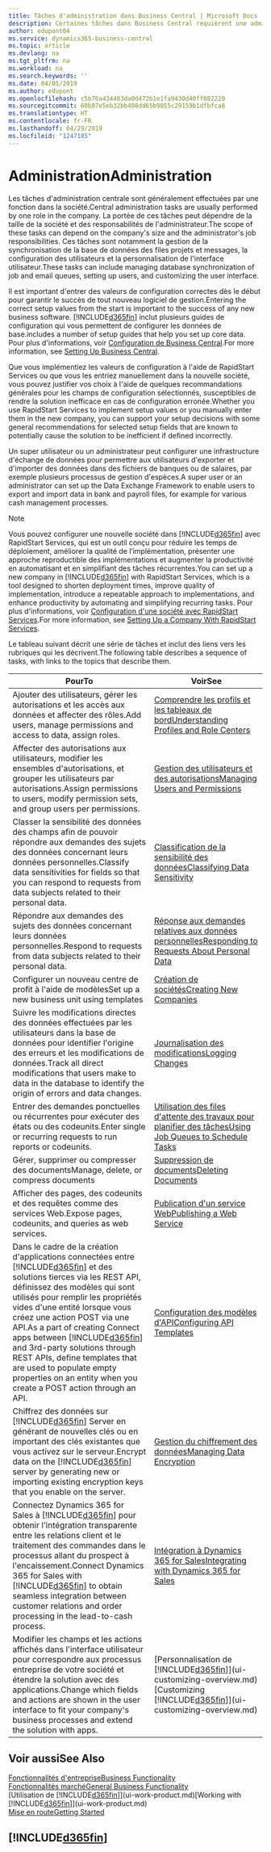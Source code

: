 ```yaml
---
title: Tâches d'administration dans Business Central | Microsoft Docs
description: Certaines tâches dans Business Central requièrent une administration centrale et une configuration. Découvrez quelles sont ces tâches et ce que vous devez faire.
author: edupont04
ms.service: dynamics365-business-central
ms.topic: article
ms.devlang: na
ms.tgt_pltfrm: na
ms.workload: na
ms.search.keywords: ''
ms.date: 04/01/2019
ms.author: edupont
ms.openlocfilehash: c5b76a434403da0d472b1e1fa9430d40ff082220
ms.sourcegitcommit: 60b87e5eb32bb408dd65b9855c29159b1dfbfca8
ms.translationtype: HT
ms.contentlocale: fr-FR
ms.lasthandoff: 04/29/2019
ms.locfileid: "1247185"
---
```

# <a name="administration"></a><span data-ttu-id="1249f-104">Administration</span><span class="sxs-lookup"><span data-stu-id="1249f-104">Administration</span></span>
<span data-ttu-id="1249f-105">Les tâches d'administration centrale sont généralement effectuées par une fonction dans la société.</span><span class="sxs-lookup"><span data-stu-id="1249f-105">Central administration tasks are usually performed by one role in the company.</span></span> <span data-ttu-id="1249f-106">La portée de ces tâches peut dépendre de la taille de la société et des responsabilités de l'administrateur.</span><span class="sxs-lookup"><span data-stu-id="1249f-106">The scope of these tasks can depend on the company's size and the administrator's job responsibilities.</span></span> <span data-ttu-id="1249f-107">Ces tâches sont notamment la gestion de la synchronisation de la base de données des files projets et messages, la configuration des utilisateurs et la personnalisation de l'interface utilisateur.</span><span class="sxs-lookup"><span data-stu-id="1249f-107">These tasks can include managing database synchronization of job and email queues, setting up users, and customizing the user interface.</span></span>  

<span data-ttu-id="1249f-108">Il est important d'entrer des valeurs de configuration correctes dès le début pour garantir le succès de tout nouveau logiciel de gestion.</span><span class="sxs-lookup"><span data-stu-id="1249f-108">Entering the correct setup values from the start is important to the success of any new business software.</span></span> [!INCLUDE[d365fin](includes/d365fin_md.md)] <span data-ttu-id="1249f-109">inclut plusieurs guides de configuration qui vous permettent de configurer les données de base.</span><span class="sxs-lookup"><span data-stu-id="1249f-109">includes a number of setup guides that help you set up core data.</span></span> <span data-ttu-id="1249f-110">Pour plus d'informations, voir [Configuration de Business Central](setup.md).</span><span class="sxs-lookup"><span data-stu-id="1249f-110">For more information, see [Setting Up Business Central](setup.md).</span></span>

<span data-ttu-id="1249f-111">Que vous implémentiez les valeurs de configuration à l'aide de RapidStart Services ou que vous les entriez manuellement dans la nouvelle société, vous pouvez justifier vos choix à l'aide de quelques recommandations générales pour les champs de configuration sélectionnés, susceptibles de rendre la solution inefficace en cas de configuration erronée.</span><span class="sxs-lookup"><span data-stu-id="1249f-111">Whether you use RapidStart Services to implement setup values or you manually enter them in the new company, you can support your setup decisions with some general recommendations for selected setup fields that are known to potentially cause the solution to be inefficient if defined incorrectly.</span></span>  

<span data-ttu-id="1249f-112">Un super utilisateur ou un administrateur peut configurer une infrastructure d'échange de données pour permettre aux utilisateurs d'exporter et d'importer des données dans des fichiers de banques ou de salaires, par exemple plusieurs processus de gestion d'espèces.</span><span class="sxs-lookup"><span data-stu-id="1249f-112">A super user or an administrator can set up the Data Exchange Framework to enable users to export and import data in bank and payroll files, for example for various cash management processes.</span></span>

> [!NOTE]
> <span data-ttu-id="1249f-113">Vous pouvez configurer une nouvelle société dans [!INCLUDE[d365fin](includes/d365fin_md.md)] avec RapidStart Services, qui est un outil conçu pour réduire les temps de déploiement, améliorer la qualité de l’implémentation, présenter une approche reproductible des implémentations et augmenter la productivité en automatisant et en simplifiant des tâches récurrentes.</span><span class="sxs-lookup"><span data-stu-id="1249f-113">You can set up a new company in [!INCLUDE[d365fin](includes/d365fin_md.md)] with RapidStart Services, which is a tool designed to shorten deployment times, improve quality of implementation, introduce a repeatable approach to implementations, and enhance productivity by automating and simplifying recurring tasks.</span></span> <span data-ttu-id="1249f-114">Pour plus d'informations, voir [Configuration d'une société avec RapidStart Services](admin-set-up-a-company-with-rapidstart.md).</span><span class="sxs-lookup"><span data-stu-id="1249f-114">For more information, see [Setting Up a Company With RapidStart Services](admin-set-up-a-company-with-rapidstart.md).</span></span>

<span data-ttu-id="1249f-115">Le tableau suivant décrit une série de tâches et inclut des liens vers les rubriques qui les décrivent.</span><span class="sxs-lookup"><span data-stu-id="1249f-115">The following table describes a sequence of tasks, with links to the topics that describe them.</span></span>   

|<span data-ttu-id="1249f-116">**Pour**</span><span class="sxs-lookup"><span data-stu-id="1249f-116">**To**</span></span>|<span data-ttu-id="1249f-117">**Voir**</span><span class="sxs-lookup"><span data-stu-id="1249f-117">**See**</span></span>|  
|------------|-------------|  
|<span data-ttu-id="1249f-118">Ajouter des utilisateurs, gérer les autorisations et les accès aux données et affecter des rôles.</span><span class="sxs-lookup"><span data-stu-id="1249f-118">Add users, manage permissions and access to data, assign roles.</span></span>|[<span data-ttu-id="1249f-119">Comprendre les profils et les tableaux de bord</span><span class="sxs-lookup"><span data-stu-id="1249f-119">Understanding Profiles and Role Centers</span></span>](admin-users-profiles-roles.md)|  
|<span data-ttu-id="1249f-120">Affecter des autorisations aux utilisateurs, modifier les ensembles d'autorisations, et grouper les utilisateurs par autorisations.</span><span class="sxs-lookup"><span data-stu-id="1249f-120">Assign permissions to users, modify permission sets, and group users per permissions.</span></span>|[<span data-ttu-id="1249f-121">Gestion des utilisateurs et des autorisations</span><span class="sxs-lookup"><span data-stu-id="1249f-121">Managing Users and Permissions</span></span>](ui-how-users-permissions.md)|
|<span data-ttu-id="1249f-122">Classer la sensibilité des données des champs afin de pouvoir répondre aux demandes des sujets des données concernant leurs données personnelles.</span><span class="sxs-lookup"><span data-stu-id="1249f-122">Classify data sensitivities for fields so that you can respond to requests from data subjects related to their personal data.</span></span>|[<span data-ttu-id="1249f-123">Classification de la sensibilité des données</span><span class="sxs-lookup"><span data-stu-id="1249f-123">Classifying Data Sensitivity</span></span>](admin-classifying-data-sensitivity.md)|
|<span data-ttu-id="1249f-124">Répondre aux demandes des sujets des données concernant leurs données personnelles.</span><span class="sxs-lookup"><span data-stu-id="1249f-124">Respond to requests from data subjects related to their personal data.</span></span>|[<span data-ttu-id="1249f-125">Réponse aux demandes relatives aux données personnelles</span><span class="sxs-lookup"><span data-stu-id="1249f-125">Responding to Requests About Personal Data</span></span>](admin-responding-to-requests-about-personal-data.md)|
|<span data-ttu-id="1249f-126">Configurer un nouveau centre de profit à l'aide de modèles</span><span class="sxs-lookup"><span data-stu-id="1249f-126">Set up a new business unit using templates</span></span>|[<span data-ttu-id="1249f-127">Création de sociétés</span><span class="sxs-lookup"><span data-stu-id="1249f-127">Creating New Companies</span></span>](about-new-company.md)|
|<span data-ttu-id="1249f-128">Suivre les modifications directes des données effectuées par les utilisateurs dans la base de données pour identifier l'origine des erreurs et les modifications de données.</span><span class="sxs-lookup"><span data-stu-id="1249f-128">Track all direct modifications that users make to data in the database to identify the origin of errors and data changes.</span></span>|[<span data-ttu-id="1249f-129">Journalisation des modifications</span><span class="sxs-lookup"><span data-stu-id="1249f-129">Logging Changes</span></span>](across-log-changes.md)|  
|<span data-ttu-id="1249f-130">Entrer des demandes ponctuelles ou récurrentes pour exécuter des états ou des codeunits.</span><span class="sxs-lookup"><span data-stu-id="1249f-130">Enter single or recurring requests to run reports or codeunits.</span></span>|[<span data-ttu-id="1249f-131">Utilisation des files d'attente des travaux pour planifier des tâches</span><span class="sxs-lookup"><span data-stu-id="1249f-131">Using Job Queues to Schedule Tasks</span></span>](admin-job-queues-schedule-tasks.md)|  
|<span data-ttu-id="1249f-132">Gérer, supprimer ou compresser des documents</span><span class="sxs-lookup"><span data-stu-id="1249f-132">Manage, delete, or compress documents</span></span>|[<span data-ttu-id="1249f-133">Suppression de documents</span><span class="sxs-lookup"><span data-stu-id="1249f-133">Deleting Documents</span></span>](admin-manage-documents.md)|  
|<span data-ttu-id="1249f-134">Afficher des pages, des codeunits et des requêtes comme des services Web.</span><span class="sxs-lookup"><span data-stu-id="1249f-134">Expose pages, codeunits, and queries as web services.</span></span>|[<span data-ttu-id="1249f-135">Publication d'un service Web</span><span class="sxs-lookup"><span data-stu-id="1249f-135">Publishing a Web Service</span></span>](across-how-publish-web-service.md)|
|<span data-ttu-id="1249f-136">Dans le cadre de la création d'applications connectées entre [!INCLUDE[d365fin](includes/d365fin_md.md)] et des solutions tierces via les REST API, définissez des modèles qui sont utilisés pour remplir les propriétés vides d'une entité lorsque vous créez une action POST via une API.</span><span class="sxs-lookup"><span data-stu-id="1249f-136">As a part of creating Connect apps between [!INCLUDE[d365fin](includes/d365fin_md.md)] and 3rd-party solutions through REST APIs, define templates that are used to populate empty properties on an entity when you create a POST action through an API.</span></span>|[<span data-ttu-id="1249f-137">Configuration des modèles d'API</span><span class="sxs-lookup"><span data-stu-id="1249f-137">Configuring API Templates</span></span>](admin-configuring-api-template.md)|
|<span data-ttu-id="1249f-138">Chiffrez des données sur [!INCLUDE[d365fin](includes/d365fin_md.md)] Server en générant de nouvelles clés ou en important des clés existantes que vous activez sur le serveur.</span><span class="sxs-lookup"><span data-stu-id="1249f-138">Encrypt data on the [!INCLUDE[d365fin](includes/d365fin_md.md)] server by generating new or importing existing encryption keys that you enable on the server.</span></span>|[<span data-ttu-id="1249f-139">Gestion du chiffrement des données</span><span class="sxs-lookup"><span data-stu-id="1249f-139">Managing Data Encryption</span></span>](admin-manage-data-encryption.md)|
|<span data-ttu-id="1249f-140">Connectez Dynamics 365 for Sales à [!INCLUDE[d365fin](includes/d365fin_md.md)] pour obtenir l'intégration transparente entre les relations client et le traitement des commandes dans le processus allant du prospect à l'encaissement.</span><span class="sxs-lookup"><span data-stu-id="1249f-140">Connect Dynamics 365 for Sales with [!INCLUDE[d365fin](includes/d365fin_md.md)] to obtain seamless integration between customer relations and order processing in the lead-to-cash process.</span></span>|[<span data-ttu-id="1249f-141">Intégration à Dynamics 365 for Sales</span><span class="sxs-lookup"><span data-stu-id="1249f-141">Integrating with Dynamics 365 for Sales</span></span>](admin-prepare-dynamics-365-for-sales-for-integration.md)|
|<span data-ttu-id="1249f-142">Modifier les champs et les actions affichés dans l'interface utilisateur pour correspondre aux processus entreprise de votre société et étendre la solution avec des applications.</span><span class="sxs-lookup"><span data-stu-id="1249f-142">Change which fields and actions are shown in the user interface to fit your company's business processes and extend the solution with apps.</span></span>|<span data-ttu-id="1249f-143">[Personnalisation de [!INCLUDE[d365fin](includes/d365fin_md.md)]](ui-customizing-overview.md)</span><span class="sxs-lookup"><span data-stu-id="1249f-143">[Customizing [!INCLUDE[d365fin](includes/d365fin_md.md)]](ui-customizing-overview.md)</span></span>|

## <a name="see-also"></a><span data-ttu-id="1249f-144">Voir aussi</span><span class="sxs-lookup"><span data-stu-id="1249f-144">See Also</span></span>
[<span data-ttu-id="1249f-145">Fonctionnalités d'entreprise</span><span class="sxs-lookup"><span data-stu-id="1249f-145">Business Functionality</span></span>](across-business-functionality.md)  
[<span data-ttu-id="1249f-146">Fonctionnalités marché</span><span class="sxs-lookup"><span data-stu-id="1249f-146">General Business Functionality</span></span>](ui-across-business-areas.md)  
<span data-ttu-id="1249f-147">[Utilisation de [!INCLUDE[d365fin](includes/d365fin_md.md)]](ui-work-product.md)</span><span class="sxs-lookup"><span data-stu-id="1249f-147">[Working with [!INCLUDE[d365fin](includes/d365fin_md.md)]](ui-work-product.md)</span></span>  
[<span data-ttu-id="1249f-148">Mise en route</span><span class="sxs-lookup"><span data-stu-id="1249f-148">Getting Started</span></span>](product-get-started.md)    

## [!INCLUDE[d365fin](includes/free_trial_md.md)]  
